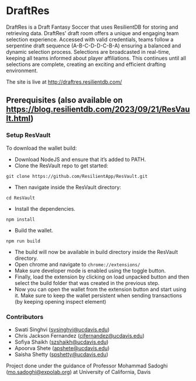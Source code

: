 # DraftRes
DraftRes is a Draft Fantasy Soccer that uses ResilientDB for storing and retrieving data. DraftRes' draft room offers a unique and engaging team selection experience. Accessed with valid credentials, teams follow a serpentine draft sequence (A-B-C-D-D-C-B-A) ensuring a balanced and dynamic selection process. Selections are broadcasted in real-time, keeping all teams informed about player affiliations. This continues until all selections are complete, creating an exciting and efficient drafting environment.

The site is live at http://draftres.resilientdb.com/

## Prerequisites (also available on https://blog.resilientdb.com/2023/09/21/ResVault.html)

### Setup ResVault
To download the wallet build:
- Download NodeJS and ensure that it’s added to PATH.
- Clone the ResVault repo to get started:
```shell
git clone https://github.com/ResilientApp/ResVault.git
```
- Then navigate inside the ResVault directory:
```shell
cd ResVault
```
- Install the dependencies.
```shell
npm install
```
- Build the wallet.
```shell
npm run build
```
- The build will now be available in build directory inside the ResVault directory.
- Open chrome and navigate to `chrome://extensions/`
- Make sure developer mode is enabled using the toggle button.
- Finally, load the extension by clicking on load unpacked button and then select the build folder that was created in the previous step.
- Now you can open the wallet from the extension button and start using it. Make sure to keep the wallet persistent when sending transactions (by keeping opening inspect element)

### Contributors
- Swati Singhvi (svsinghvi@ucdavis.edu)
- Chris Jackson Fernandez (cjfernandez@ucdavis.edu)
- Sofiya Shaikh (szshaikh@ucdavis.edu)
- Apoorva Shete (apshete@ucdavis.edu)
- Saisha Shetty (spshetty@ucdavis.edu)

Project done under the guidance of Professor Mohammad Sadoghi (mo.sadoghi@expolab.org) at University of California, Davis
